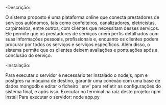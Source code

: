 -Descriçāo:

O sistema proposto é uma plataforma online que conecta prestadores de serviços autônomos, tais como confeiteiros, canalizadores, eletricistas, carpinteiros, entre outros, com clientes que necessitam desses serviços. Ele permite que os prestadores de serviços criem perfis detalhados com suas informações pessoais, profissionais e, enquanto os clientes podem procurar por todos os serviços e serviços específicos. Além disso, o sistema permite que os clientes deixem avaliações e pontuações após a conclusão do serviço.

-Instalaçāo:

Para executar o servidor é necessário ter instalado o nodejs, npm e postgres na máquina de destino, garantir uma conexāo com uma base de dados mongodb e editar o ficheiro '.env' para refletir as configurações do sistema final, e  após isso:
Executar no terminal na raiz deste projeto:
npm install 
Para executar o servidor:
node app.py
